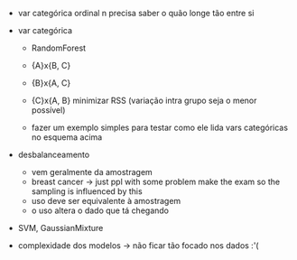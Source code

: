+ var categórica ordinal n precisa saber o quão longe tão entre si
+ var categórica
    + RandomForest
    + {A}x{B, C} 
    + {B}x{A, C} 
    + {C}x{A, B}
    minimizar RSS (variação intra grupo seja o menor possível)

    + fazer um exemplo simples para testar como ele lida vars categóricas no esquema acima

+ desbalanceamento
    + vem geralmente da amostragem
    + breast cancer -> just ppl with some problem make the exam so the sampling is influenced by this
    + uso deve ser equivalente à amostragem
    + o uso altera o dado que tá chegando

+ SVM, GaussianMixture
+ complexidade dos modelos -> não ficar tão focado nos dados :'(
